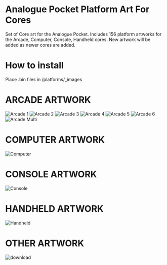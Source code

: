 # Analogue Pocket Platform Art For Cores
Set of Core art for the Analogue Pocket. Includes 156 platform artworks for the Arcade, Computer, Console, Handheld cores. New artwork will be added as newer cores are added.

# How to install
Place .bin files in /platforms/_images

# ARCADE ARTWORK
![Arcade 1](https://github.com/user-attachments/assets/548fea78-e1e4-4eac-a24f-0052365a361c)
![Arcade 2](https://github.com/user-attachments/assets/064610a0-5523-4f76-8ef8-e65908fd4efe)
![Arcade 3](https://github.com/user-attachments/assets/e03172ba-5f43-47ef-aff2-356a68937afa)
![Arcade 4](https://github.com/user-attachments/assets/8fe7f781-658d-455d-a865-570a33d65653)
![Arcade 5](https://github.com/user-attachments/assets/f99eb73d-414a-42f8-9f5b-41576370a6ed)
![Arcade 6](https://github.com/user-attachments/assets/59db6a9b-af25-491c-8429-34686b43cdac)
![Arcade Multi](https://github.com/user-attachments/assets/5f344a3f-2279-4bbd-a9d7-a6cfd0c83e85)

# COMPUTER ARTWORK
![Computer](https://github.com/user-attachments/assets/619220d1-3396-4b47-a6e9-d86034c3f4d1)

# CONSOLE ARTWORK
![Console](https://github.com/user-attachments/assets/1302fd88-236b-428b-ba4c-44bc2a3c459a)

# HANDHELD ARTWORK
![Handheld](https://github.com/user-attachments/assets/5aa511a3-73fc-4d64-bd69-84d401ea4013)

# OTHER ARTWORK
![download](https://github.com/user-attachments/assets/01b7942f-c415-4ddb-a5af-4305cac78772)
